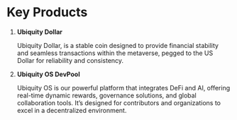 # Key Products

1.  **Ubiquity Dollar**

    Ubiquity Dollar, is a stable coin designed to provide financial stability and seamless transactions within the metaverse, pegged to the US Dollar for reliability and consistency.
2.  **Ubiquity OS DevPool**

    Ubiquity OS is our powerful platform that integrates DeFi and AI, offering real-time dynamic rewards, governance solutions, and global collaboration tools. It’s designed for contributors and organizations to excel in a decentralized environment.
